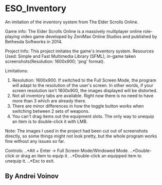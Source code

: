 # ESO_Inventory
An imitation of the inventory system from The Elder Scrolls Online.

Game info:
The Elder Scrolls Online is a massively multiplayer online role-playing video game developed by ZeniMax Online Studios and published by Bethesda Softworks in 2014.

Project Info:
This project imitates the game's inventory system.
Resources Used: Simple and Fast Multimedia Library (SFML), in-game taken screenshots(Resolution: 1600x900; 'png' format).

Limitations:
1. Resolution: 1600x900. If switched to the Full Screen Mode, the program will adapt to the resolution of the user's screen. In other words, if your screen resolution isn't 1600x900, the images displayed will be distorted.
2. Not all inventory tabs are available. Right now there is no need to have more than 3 which are already there.
3. There are minor differences in how the toggle button works when switching between 2 sets of weapons.
4. You can't drag items out the equipment slots. The only way to unequip an item is to double-click it with LMB.

Note: The images I used in the project had been cut out of screenshots directly, so some things might not look pretty, but the whole program works fine without any issues so far.

Controls:
..*Alt + Enter -> Full Screen Mode/Windowed Mode.
..*Double-click or drag an item to equip it.
..*Double-click an equipped item to unequip it.
..*Esc to exit.

## By Andrei Voinov
